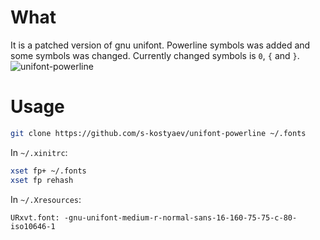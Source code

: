# What
It is a patched version of gnu unifont. Powerline symbols was added
and some symbols was changed. Currently changed symbols is `0`, `{` and `}`.
![unifont-powerline](https://cloud.githubusercontent.com/assets/8576745/9845808/3897cac8-5ae7-11e5-8d7d-6311aa0916db.png)


# Usage

```bash
git clone https://github.com/s-kostyaev/unifont-powerline ~/.fonts
```

In `~/.xinitrc`:

```bash
xset fp+ ~/.fonts
xset fp rehash
```

In `~/.Xresources`:

```
URxvt.font: -gnu-unifont-medium-r-normal-sans-16-160-75-75-c-80-iso10646-1
```

